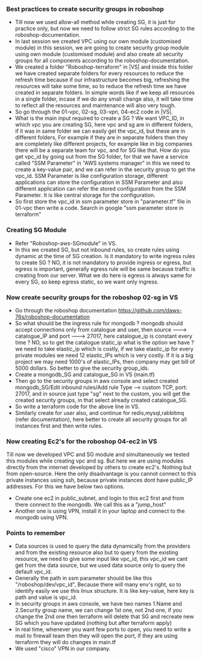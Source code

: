### Best practices to create security groups in roboshop
- Till now we used allow-all method while creating SG, it is just for practice only, but now we need to follow
  strict SG rules according to the roboshop-documentation.
- In last session we created VPC using our own module (customised module) in this session, we are going to
  create security group module using own module (customised module) and also create all security groups for
  all components according to the roboshop-documentation.
- We created a folder "Roboshop-terraform" in |VS| and inside this folder we have created separate folders 
  for every resources to reduce the refresh time because if our infrastructure becomes big, refreshing the 
  resources will take some time, so to reduce the refresh time we have created in separate folders. In simple
  words like if we keep all resources in a single folder, incase if we do any small change also, it will take
  time to reflect all the resources and maintenance will also very tough.
- So go through the 01-vpc, 02-sg, 03-vpn, 04-ec2 code in |VS|.
- What is the main input required to create a SG ? We want VPC_ID, in which vpc you are creating SG, here vpc
  and sg are in different folders, if it was in same folder we can easily get the vpc_id, but these are in
  different folders, For example if they are in separate folders then they are completely like different
  projects, for example like in big companies there will be a separate team for vpc, and for SG like that. How
  do you get vpc_id by going out from the SG folder, for that we have a service called "SSM Parameter" in "AWS
  systems manager" in this we need to create a key-value pair, and we can refer in the security group to get
  the vpc_id. SSM Parameter is like configuration storage, different applications can store the configuration
  in SSM Parameter and also different application can refer the stored configuration from the SSM Parameter.
  It is like central storage for the configuration.
- So first store the vpc_id in ssm parameter store in "parameter.tf" file in 01-vpc then write a code. Search
  in google "ssm parameter store in terraform"

### Creating SG Module
- Refer "Roboshop-aws-SGmodule" in VS.
- In this we created SG, but not inbound rules, so create rules using dynamic at the time of SG creation. Is it
  mandatory to write ingress rules to create SG ? NO, it is not mandatory to provide ingress or egress, but
  egress is important, generally egress rule will be same because traffic is creating from our server. What we
  do here is egress is always same for every SG, so keep egress static, so we want only ingress.

### Now create security groups for the roboshop 02-sg in VS
- Go through the roboshop documentation https://github.com/daws-76s/roboshop-documentation
- So what should be the ingress rule for mongodb ? mongodb should accept connections only from catalogue and
  user, then source ---> catalogue_IP and port ---> 27017, here catalogue_ip is constant every time ? NO, so
  to get the catalogue static_ip what is the option we have ? we need to take elastic_ip which is costly, if
  we take elastic_ip for every private modules we need 12 elastic_IPs which is very costly. If it is a big
  project we may need 1000's of elastic_IPs, then company may get bill of 5000 dollars. So better to give the
  security group_ids.
- Create a mongodb_SG and catalogue_SG in VS (main.tf)
- Then go to the security groups in aws console and select created mongodb_SG/Edit inbound rules/Add rule
  Type --> custom TCP, port: 27017, and in source just type "sg" next to the custom, you will get the created
  security groups, in that select already created catalogue_SG.
- So write a terraform code for the above line in VS.
- Similarly create for user also, and continue for redis,mysql,rabbitmq (refer documentation), here better
  to create all security groups for all instances first and then write rules.

### Now creating Ec2's for the roboshop 04-ec2 in VS
Till now we developed VPC and SG module and simultaneously we tested this modules while creating vpc and sg.
But here we are using modules directly from the internet developed by others to create ec2's. Nothing but from open-source. Here the only disadvantage is you cannot connect to this private instances using ssh, because private instances dont have public_IP addresses. For this we have below two options.
- Create one ec2 in public_subnet, and login to this ec2 first and from there connect to the mongodb. We call
  this as a "jump_host"
- Another one is using VPN, install it in your laptop and connect to the mongodb using VPN.

### Points to remember
- Data sources is used to query the data dynamically from the providers and from the existing resource also
  but to query from the existing resource, we need to give some input like vpc_id, this vpc_id we cant get 
  from the data source, but we used data source only to query the default vpc_id.
- Generally the path in ssm parameter should be like this "/roboshop/dev/vpc_id", Because there will many
  env's right, so to identify easily we use this linux structure. It is like key-value, here key is path and
  value is vpc_id.
- In security groups in aws console, we have two names 1.Name and 2.Security group name, we can change 1st one,
  not 2nd one, if you change the 2nd one then terraform will delete that SG and recreate new SG which you have
  updated (nothing but after terraform apply)
- In real time, whenever you want few ports to open, you need to write a mail to firewall team then they will
  open the port, if they are using terraform they will do changes in main.tf
- We used "cisco" VPN in our company.
